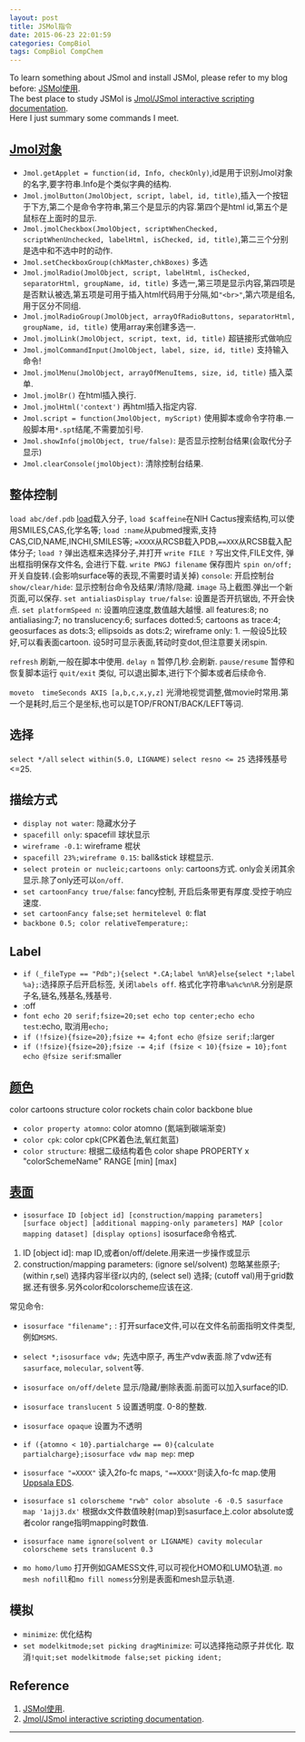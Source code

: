 ```yaml
---
layout: post
title: JSMol指令
date: 2015-06-23 22:01:59
categories: CompBiol
tags: CompBiol CompChem
---
```


To learn something about JSmol and install JSMol, please refer to my blog before: [JSMol使用](http://platinhom.github.io/2015/06/19/JSMol/).  
The best place to study JSMol is [Jmol/JSmol interactive scripting documentation](http://chemapps.stolaf.edu/jmol/docs/).  
Here I just summary some commands I meet.  

## [Jmol对象](http://wiki.jmol.org/index.php/Jmol_JavaScript_Object/Functions)

- `Jmol.getApplet = function(id, Info, checkOnly)`,id是用于识别Jmol对象的名字,要字符串.Info是个类似字典的结构.
- `Jmol.jmolButton(JmolObject, script, label, id, title)`,插入一个按钮于下方,第二个是命令字符串,第三个是显示的内容.第四个是html id,第五个是鼠标在上面时的显示.
- `Jmol.jmolCheckbox(JmolObject, scriptWhenChecked, scriptWhenUnchecked, labelHtml, isChecked, id, title)`,第二三个分别是选中和不选中时的动作.
- `Jmol.setCheckboxGroup(chkMaster,chkBoxes)` 多选
- `Jmol.jmolRadio(JmolObject, script, labelHtml, isChecked, separatorHtml, groupName, id, title)` 多选一,第三项是显示内容,第四项是是否默认被选,第五项是可用于插入html代码用于分隔,如`"<br>"`,第六项是组名,用于区分不同组.
- `Jmol.jmolRadioGroup(JmolObject, arrayOfRadioButtons, separatorHtml, groupName, id, title)` 使用array来创建多选一.
- `Jmol.jmolLink(JmolObject, script, text, id, title)` 超链接形式做响应
- `Jmol.jmolCommandInput(JmolObject, label, size, id, title)` 支持输入命令!
- `Jmol.jmolMenu(JmolObject, arrayOfMenuItems, size, id, title)` 插入菜单.
- `Jmol.jmolBr()` 在html插入换行.
- `Jmol.jmolHtml('context')` 再html插入指定内容.
- `Jmol.script = function(JmolObject, myScript)` 使用脚本或命令字符串.一般脚本用`*.spt`结尾,不需要加引号.
- `Jmol.showInfo(jmolObject, true/false)`: 是否显示控制台结果(会取代分子显示)
- `Jmol.clearConsole(jmolObject)`: 清除控制台结果.

## 整体控制

`load abc/def.pdb` [load](http://chemapps.stolaf.edu/jmol/docs/?ver=14.2#load)载入分子, `load $caffeine`在NIH Cactus搜索结构,可以使用SMILES,CAS,化学名等; `load :name`从pubmed搜索,支持CAS,CID,NAME,INCHI,SMILES等; `=XXXX`从RCSB载入PDB,`==XXX`从RCSB载入配体分子; 
`load ?` 弹出选框来选择分子,并打开
`write FILE ?` 写出文件,FILE文件, 弹出框指明保存文件名, 会进行下载.
`write PNGJ filename` 保存图片
`spin on/off;` 开关自旋转.(会影响surface等的表现,不需要时请关掉)
`console`: 开启控制台
`show/clear/hide`: 显示控制台命令及结果/清除/隐藏.
`image` 马上截图.弹出一个新页面,可以保存.
`set antialiasDisplay true/false`: 设置是否开抗锯齿, 不开会快点.
`set platformSpeed n`: 设置响应速度,数值越大越慢. all features:8; no antialiasing:7; no translucency:6; surfaces dotted:5; cartoons as trace:4; geosurfaces as dots:3; ellipsoids as dots:2; wireframe only: 1. 一般设5比较好,可以看表面cartoon. 设5时可显示表面,转动时变dot,但注意要关闭spin.

`refresh` 刷新,一般在脚本中使用.
`delay n` 暂停几秒.会刷新.
`pause/resume` 暂停和恢复脚本运行
`quit/exit` 类似, 可以退出脚本,进行下个脚本或者后续命令.

`moveto  timeSeconds AXIS [a,b,c,x,y,z]` 光滑地视觉调整,做movie时常用.第一个是耗时,后三个是坐标,也可以是TOP/FRONT/BACK/LEFT等词.

## 选择
`select */all`
`select within(5.0, LIGNAME)`
`select resno <= 25` 选择残基号<=25.

## 描绘方式

- `display not water`: 隐藏水分子
- `spacefill only`: spacefill 球状显示
- `wireframe -0.1`: wireframe 棍状
- `spacefill 23%;wireframe 0.15`: ball&stick 球棍显示.
- `select protein or nucleic;cartoons only`: cartoons方式. only会关闭其余显示.除了only还可以`on/off`.
- `set cartoonFancy true/false`: fancy控制, 开启后条带更有厚度.受控于响应速度.
- `set cartoonFancy false;set hermitelevel 0`: flat
- `backbone 0.5; color relativeTemperature;`: 

## Label

- `if (_fileType == "Pdb";){select *.CA;label %n%R}else{select *;label %a};`:选择原子后开启标签, 关闭`labels off`. 格式化字符串`%a%c%n%R`.分别是原子名,链名,残基名,残基号.
- :off
- `font echo 20 serif;fsize=20;set echo top center;echo echo test`:echo, 取消用`echo;`
- `if (!fsize){fsize=20};fsize += 4;font echo @fsize serif;`:larger
- `if (!fsize){fsize=20};fsize -= 4;if (fsize < 10){fsize = 10};font echo @fsize serif`:smaller


## [颜色](http://chemapps.stolaf.edu/jmol/docs/?ver=14.2#color)


color cartoons structure
color rockets chain
color backbone blue


- `color property atomno`: color atomno (氮端到碳端渐变)
- `color cpk`: color cpk(CPK着色法,氧红氮蓝)
- `color structure`: 根据二级结构着色
color shape PROPERTY x "colorSchemeName" RANGE [min] [max]

## [表面](http://chemapps.stolaf.edu/jmol/docs/?ver=14.2#isosurface)

- `isosurface ID [object id] [construction/mapping parameters] [surface object] [additional mapping-only parameters] MAP [color mapping dataset] [display options]` isosurface命令格式.
1. ID [object id]: map ID,或者on/off/delete.用来进一步操作或显示
2. construction/mapping parameters: (ignore sel/solvent) 忽略某些原子; (within r,sel) 选择内容半径r以内的, (select sel) 选择; (cutoff val)用于grid数据.还有很多.另外color和colorscheme应该在这.

常见命令:

- `isosurface "filename";` : 打开surface文件,可以在文件名前面指明文件类型,例如`MSMS`.
- `select *;isosurface vdw;` 先选中原子, 再生产vdw表面.除了vdw还有`sasurface`, `molecular`, `solvent`等.
- `isosurface on/off/delete` 显示/隐藏/删除表面.前面可以加入surface的ID.
- `isosurface translucent 5` 设置透明度. 0-8的整数.
- `isosurface opaque` 设置为不透明
- `if ({atomno < 10}.partialcharge == 0){calculate partialcharge};isosurface vdw map mep`: mep
- `isosurface "=XXXX"` 读入2fo-fc maps, `"==XXXX"`则读入fo-fc map.使用[Uppsala EDS](http://eds.bmc.uu.se/eds/).
- `isosurface s1 colorscheme "rwb" color absolute -6 -0.5 sasurface map '1ajj3.dx'` 根据dx文件数值映射(map)到sasurface上.color absolute或者color range指明mapping时数值.
- `isosurface name ignore(solvent or LIGNAME) cavity molecular colorscheme sets translucent 0.3`

- `mo homo/lumo` 打开例如GAMESS文件,可以可视化HOMO和LUMO轨道. `mo mesh nofill`和`mo fill nomess`分别是表面和mesh显示轨道.


## 模拟
- `minimize`: 优化结构
- `set modelkitmode;set picking dragMinimize`: 可以选择拖动原子并优化. 取消`!quit;set modelkitmode false;set picking ident;`



## Reference
1. [JSMol使用](http://platinhom.github.io/2015/06/19/JSMol/).
2. [Jmol/JSmol interactive scripting documentation](http://chemapps.stolaf.edu/jmol/docs/).

---
